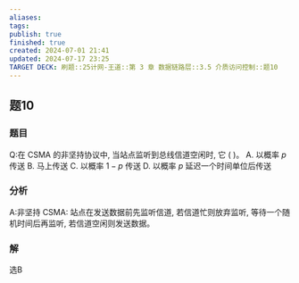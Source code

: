 ```yaml
---
aliases: 
tags: 
publish: true
finished: true
created: 2024-07-01 21:41
updated: 2024-07-17 23:25
TARGET DECK: 刷题::25计网-王道::第 3 章 数据链路层::3.5 介质访问控制::题10
---
```


## 题10
### 题目
Q:在 CSMA 的非坚持协议中, 当站点监听到总线信道空闲时, 它 ( )。
A. 以概率 $p$ 传送
B. 马上传送
C. 以概率 $1 - p$ 传送
D. 以概率 $p$ 延迟一个时间单位后传送
### 分析
A:非坚持 CSMA: 站点在发送数据前先监听信道, 若信道忙则放弃监听, 等待一个随机时间后再监听, 若信道空闲则发送数据。
### 解
选B
